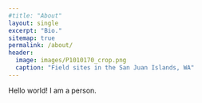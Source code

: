 ```yaml
---
#title: "About"
layout: single
excerpt: "Bio."
sitemap: true
permalink: /about/
header:
  image: images/P1010170_crop.png
  caption: "Field sites in the San Juan Islands, WA"
---
```


Hello world! I am a person. 
